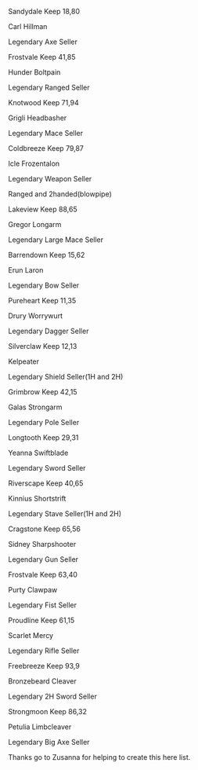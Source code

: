 Sandydale Keep 18,80

Carl Hillman

Legendary Axe Seller

  
Frostvale Keep 41,85

Hunder Boltpain

Legendary Ranged Seller

  
Knotwood Keep 71,94

Grigli Headbasher

Legendary Mace Seller

  
Coldbreeze Keep 79,87

Icle Frozentalon

Legendary Weapon Seller

Ranged and 2handed(blowpipe)

  
Lakeview Keep 88,65

Gregor Longarm

Legendary Large Mace Seller

Barrendown Keep 15,62

Erun Laron

Legendary Bow Seller

Pureheart Keep 11,35

Drury Worrywurt

Legendary Dagger Seller

Silverclaw Keep 12,13

Kelpeater

Legendary Shield Seller(1H and 2H)

Grimbrow Keep 42,15

Galas Strongarm

Legendary Pole Seller

Longtooth Keep 29,31

Yeanna Swiftblade

Legendary Sword Seller

Riverscape Keep 40,65

Kinnius Shortstrift

Legendary Stave Seller(1H and 2H)

Cragstone Keep 65,56

Sidney Sharpshooter

Legendary Gun Seller

Frostvale Keep 63,40

Purty Clawpaw

Legendary Fist Seller

Proudline Keep 61,15

Scarlet Mercy

Legendary Rifle Seller

Freebreeze Keep 93,9

Bronzebeard Cleaver

Legendary 2H Sword Seller

Strongmoon Keep 86,32

Petulia Limbcleaver

Legendary Big Axe Seller

Thanks go to Zusanna for helping to create this here list.